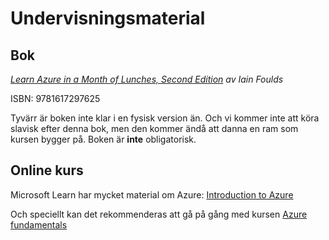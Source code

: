 # Undervisningsmaterial

## Bok

*[Learn Azure in a Month of Lunches, Second Edition](https://www.manning.com/books/learn-azure-in-a-month-of-lunches-second-edition) av Iain Foulds*

ISBN: 9781617297625

Tyvärr är boken inte klar i en fysisk version än. Och vi kommer inte att köra slavisk efter denna bok, men den kommer ändå att danna en ram som kursen bygger på. Boken är **inte** obligatorisk.

## Online kurs

Microsoft Learn har mycket material om Azure: [Introduction to Azure](https://docs.microsoft.com/en-us/learn/azure/)

Och speciellt kan det rekommenderas att gå på gång med kursen [Azure fundamentals](https://docs.microsoft.com/sv-se/learn/paths/azure-fundamentals/)




